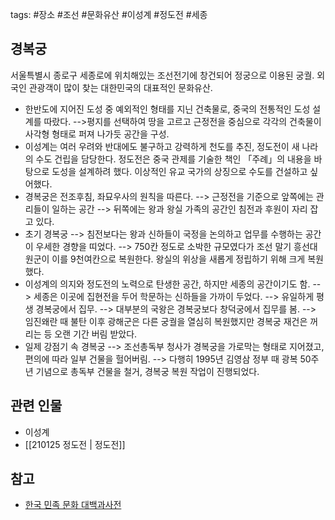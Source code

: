 tags: #장소 #조선 #문화유산 #이성계 #정도전 #세종

## 경복궁
서울특별시 종로구 세종로에 위치해있는 조선전기에 창건되어 정궁으로 이용된 궁궐. 외국인 관광객이 많이 찾는 대한민국의 대표적인 문화유산.

- 한반도에 지어진 도성 중 예외적인 형태를 지닌 건축물로, 중국의 전통적인 도성 설계를 따랐다.
	-->평지를 선택하여 땅을 고르고 근정전을 중심으로 각각의 건축물이 사각형 형태로 퍼져 나가듯 공간을 구성. 
- 이성계는 여러 우려와 반대에도 불구하고 강력하게 천도를 추진, 정도전이 새 나라의 수도 건립을 담당한다. 정도전은 중국 관제를 기술한 책인 「주례」의 내용을 바탕으로 도성을 설계하려 했다. 이상적인 유교 국가의 상징으로 수도를 건설하고 싶어했다.
- 경복궁은 전조후침, 좌묘우사의 원칙을 따른다.
	--> 근정전을 기준으로 앞쪽에는 관리들이 일하는 공간
	--> 뒤쪽에는 왕과 왕실 가족의 공간인 침전과 후원이 자리 잡고 있다.
- 초기 경복궁
	--> 침전보다는 왕과 신하들이 국정을 논의하고 업무를 수행하는 공간이 우세한 경향을 띠었다.
	--> 750칸 정도로 소박한 규모였다가 조선 말기 흥선대원군이 이를 9천여칸으로 복원한다. 왕실의 위상을 새롭게 정립하기 위해 크게 복원했다.
- 이성계의 의지와 정도전의 노력으로 탄생한 공간, 하지만 세종의 공간이기도 함.
	--> 세종은 이곳에 집현전을 두어 학문하는 신하들을 가까이 두었다.
	--> 유일하게 평생 경복궁에서 집무.
	--> 대부분의 국왕은 경복궁보다 창덕궁에서 집무를 봄.
	--> 임진왜란 때 불탄 이후 광해군은 다른 궁궐을 열심히 복원했지만 경복궁 재건은 꺼리는 등 오랜 기간 버림 받았다.
- 일제 강점기 속 경복궁 
	--> 조선총독부 청사가 경복궁을 가로막는 형태로 지어졌고, 편의에 따라 일부 건물을 헐어버림.
	--> 다행히 1995년 김영삼 정부 때 광복 50주년 기념으로 총독부 건물을 철거, 경복궁 복원 작업이 진행되었다.

## 관련 인물
- 이성계
- [[210125 정도전 | 정도전]]

## 참고
- [한국 민족 문화 대백과사전](https://encykorea.aks.ac.kr/Contents/Item/E0002434)